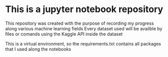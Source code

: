 # This is a jupyter notebook repository

This repository was created with the purpose of recording my progress along various machine learning fields
Every dataset used will be availble by files or comands using the Kaggle API inside the dataset

This is a virtual environment, so the requirements.txt contains all packages that I used along the notebooks